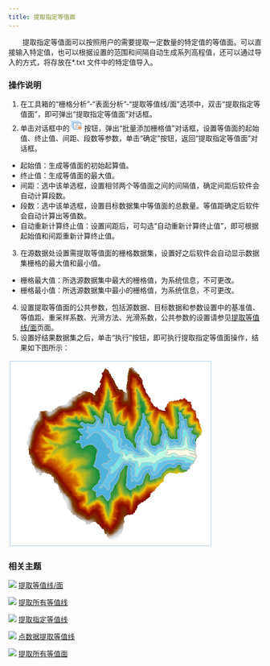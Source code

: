 ```yaml
---
title: 提取指定等值面
---
```


　　提取指定等值面可以按照用户的需要提取一定数量的特定值的等值面。可以直接输入特定值，也可以根据设置的范围和间隔自动生成系列高程值，还可以通过导入的方式，将存放在*.txt 文件中的特定值导入。

### 操作说明

 1. 在工具箱的“栅格分析”-“表面分析”-“提取等值线/面”选项中，双击“提取指定等值面”，即可弹出“提取指定等值面”对话框。
 2. 单击对话框中的![](img/Add.png)按钮，弹出“批量添加栅格值”对话框，设置等值面的起始值、终止值、间距、段数等参数，单击“确定”按钮，返回“提取指定等值面”对话框。

   -  起始值：生成等值面的初始起算值。
   -  终止值：生成等值面的最大值。
   -  间距：选中该单选框，设置相邻两个等值面之间的间隔值，确定间距后软件会自动计算段数。
   -  段数：选中该单选框，设置目标数据集中等值面的总数量。等值距确定后软件会自动计算出等值数。
   -  自动重新计算终止值：设置间距后，可勾选“自动重新计算终止值”，即可根据起始值和间距重新计算终止值。
 3. 在源数据处设置需提取等值面的栅格数据集，设置好之后软件会自动显示数据集栅格的最大值和最小值。
  - 栅格最大值：所选源数据集中最大的栅格值，为系统信息，不可更改。
  - 栅格最小值：所选源数据集中最小的栅格值，为系统信息，不可更改。
 4. 设置提取等值面的公共参数，包括源数据、目标数据和参数设置中的基准值、等值距、重采样系数、光滑方法、光滑系数，公共参数的设置请参见[提取等值线/面](DriveContour.html)页面。
 5. 设置好结果数据集之后，单击“执行”按钮，即可执行提取指定等值面操作，结果如下图所示：  

  ![](img/DriveRegionSpecific.png)


### 相关主题


![](img/smalltitle.png) [提取等值线/面](DriveContour.html)

![](img/smalltitle.png) [提取所有等值线](DriveContourAll.html)

![](img/smalltitle.png) [提取指定等值线](DriveContourSpecific.html)

![](img/smalltitle.png) [点数据提取等值线](ExtractIsoline.html)

![](img/smalltitle.png) [提取所有等值面](DriveRegionAll.html)
